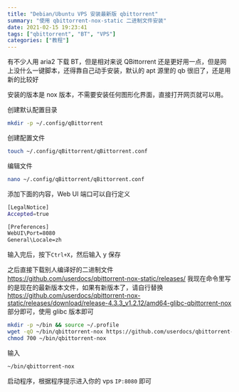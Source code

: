 ```yaml
---
title: "Debian/Ubuntu VPS 安装最新版 qbittorrent"
summary: "使用 qbittorrent-nox-static 二进制文件安装"
date: 2021-02-15 19:23:41
tags: ["qbittorrent", "BT", "VPS"]
categories: ["教程"]
---
```


有不少人用 aria2 下载 BT，但是相对来说 QBittorrent 还是更好用一点，但是网上没什么一键脚本，还得靠自己动手安装，默认的 apt 源里的 qb 很旧了，还是用新的比较好

安装的版本是 nox 版本，不需要安装任何图形化界面，直接打开网页就可以用。

创建默认配置目录

```bash
mkdir -p ~/.config/qBittorrent
```

创建配置文件

```bash
touch ~/.config/qBittorrent/qBittorrent.conf
```

编辑文件

```bash
nano ~/.config/qBittorrent/qBittorrent.conf
```

添加下面的内容，Web UI 端口可以自行定义

```bash
[LegalNotice]
Accepted=true

[Preferences]
WebUI\Port=8080
General\Locale=zh
```

输入完后，按下`Ctrl+X`，然后输入 y 保存

之后直接下载别人编译好的二进制文件
https://github.com/userdocs/qbittorrent-nox-static/releases/
我现在命令里写的是现在的最新版本文件，如果有新版本了，请自行替换 https://github.com/userdocs/qbittorrent-nox-static/releases/download/release-4.3.3_v1.2.12/amd64-glibc-qbittorrent-nox 部分即可，使用 glibc 版本即可

```bash
mkdir -p ~/bin && source ~/.profile
wget -qO ~/bin/qbittorrent-nox https://github.com/userdocs/qbittorrent-nox-static/releases/download/release-4.3.3_v1.2.12/amd64-glibc-qbittorrent-nox
chmod 700 ~/bin/qbittorrent-nox
```

输入

```bash
~/bin/qbittorrent-nox
```

启动程序，根据程序提示进入你的 vps `IP:8080` 即可
